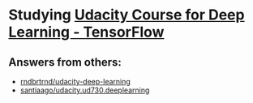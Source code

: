 # Studying [Udacity Course for Deep Learning - TensorFlow](https://classroom.udacity.com/courses/ud730)






## Answers from others:
 - [rndbrtrnd/udacity-deep-learning](https://github.com/rndbrtrnd/udacity-deep-learning)
 - [santiaago/udacity.ud730.deeplearning](https://github.com/santiaago/udacity.ud730.deeplearning)<br>

